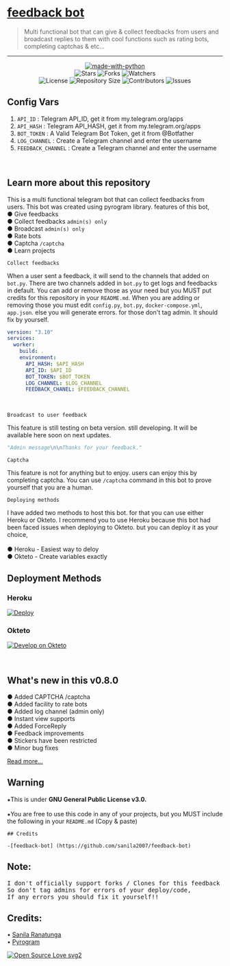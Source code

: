
<h1 align= left><a href="https://t.me/sanilaassistant_bot">feedback bot</a> </h1>

> Multi functional bot that can give & collect feedbacks from users and broadcast replies to them with cool functions such as rating bots, completing captchas & etc...

----

    
<p align="center">
<a href="https://python.org"><img src="http://forthebadge.com/images/badges/made-with-python.svg" alt="made-with-python"></a>
<br>
    <img src="https://img.shields.io/github/stars/sanila2007/Sanila-Assistant-Bot?style=for-the-badge" alt="Stars">
    <img src="https://img.shields.io/github/forks/sanila2007/Sanila-Assistant-Bot?style=for-the-badge" alt="Forks">
    <img src="https://img.shields.io/github/watchers/sanila2007/Sanila-Assistant-Bot?style=for-the-badge" alt="Watchers"> 
<br>
    <img src="https://img.shields.io/github/license/sanila2007/Sanila-Assistant-Bot?style=for-the-badge" alt="License">
    <img src="https://img.shields.io/github/repo-size/sanila2007/Sanila-Assistant-Bot?style=for-the-badge" alt="Repository Size">
    <img src="https://img.shields.io/github/contributors/sanila2007/Sanila-Assistant-Bot?style=for-the-badge" alt="Contributors">
    <img src="https://img.shields.io/github/issues/sanila2007/Sanila-Assistant-Bot?style=for-the-badge" alt="Issues">
</p>  


## Config Vars
1. `API_ID` : Telegram API_ID, get it from my.telegram.org/apps
2. `API_HASH` : Telegram API_HASH, get it from my.telegram.org/apps
3. `BOT_TOKEN` : A Valid Telegram Bot Token, get it from @Botfather
4. `LOG_CHANNEL` : Create a Telegram channel and enter the username 
5. `FEEDBACK_CHANNEL` : Create a Telegram channel and enter the username
<br>

## Learn more about this repository

This is a multi functional telegram bot that can collect feedbacks from users. This bot was created using pyrogram library.
features of this bot,<br>
       ● Give feedbacks<br>
       ● Collect feedbacks `admin(s) only`<br>
       ● Broadcast `admin(s) only`<br>
       ● Rate bots <br>
       ● Captcha `/captcha`<br>
       ● Learn projects<br>
       
`Collect feedbacks`<br>

When a user sent a feedback, it will send to the channels that added on `bot.py`. There are two channels added in `bot.py` to get 
logs and feedbacks in default. You can add or remove those as your need but you MUST put credits for this repository in your `README.md`. When you are adding or removing those you must edit `config.py`, `bot.py`, `docker-compose.yml`, `app.json`. else you will generate errors. for those don't tag admin. It should fix by yourself.<br>
```yml
version: "3.10"
services:
  worker:
    build: .
    environment:
      API_HASH: $API_HASH
      API_ID: $API_ID
      BOT_TOKEN: $BOT_TOKEN
      LOG_CHANNEL: $LOG_CHANNEL
      FEEDBACK_CHANEL: $FEEDBACK_CHANNEL
```
<br>

`Broadcast to user feedback`

This feature is still testing on beta version. still developing. It will be available here soon on next updates.<br>

```python
"Admin message\n\nThanks for your feedback."
```

`Captcha`

This feature is not for anything but to enjoy. users can enjoy this by completing captcha. You can use `/captcha` command in this bot to prove yourself that you are a human. 

`Deploying methods`

I have added two methods to host this bot. for that you can use either Heroku or Okteto. I recommend you to use Heroku because this bot had been faced issues when
deploying to Okteto. but you can deploy it as your choice,<br><br>
● Heroku - Easiest way to deloy<br>
● Okteto - Create variables exactly<br> 

  
## Deployment Methods

### Heroku

[![Deploy](https://www.herokucdn.com/deploy/button.svg)](https://heroku.com/deploy?template=https://github.com/sanila2007/Sanila-Assistant-Bot)
   
### Okteto

[![Develop on Okteto](https://okteto.com/develop-okteto.svg)](https://cloud.okteto.com)
     
<br>

## What's new in this v0.8.0

● Added CAPTCHA /captcha<br>
● Added facility to rate bots<br>
● Added log channel (admin only)<br>
● Instant view supports<br>
● Added ForceReply<br>
● Feedback improvements<br>
● Stickers have been restricted<br>
● Minor bug fixes<br>

<a href="https://github.com/sanila2007/feedback-bot/blob/mai/release%20notes/release_notes.txt">Read more...</a>

  
   
## Warning
 ⁕This is under <b>GNU General Public License v3.0.</b><br><br>
 ⁕You are free to use this code in any of your projects, but you MUST include the following in your `README.md` (Copy & paste)<br>

```
## Credits
 
-[feedback-bot] (https://github.com/sanila2007/feedback-bot)

```

## Note: <br>

<pre>I don't officially support forks / Clones for this feedback bot,
So don't tag admins for errors of your deploy/code, 
If any errors you should fix it yourself!!</pre>


## Credits: <br>
 • <a href="https://github.com/sanila2007">Sanila Ranatunga</a> <br>
 • <a href="https://github.com/pyrogram">Pyrogram</a> 
  
[![Open Source Love svg2](https://badges.frapsoft.com/os/v2/open-source.svg?v=103)](https://github.com/sanila2007/feedback-bot)   
